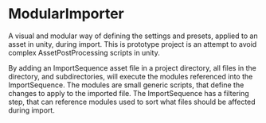 # ModularImporter

A visual and modular way of defining the settings and presets, applied to an asset in unity, during import. This is prototype project is an attempt to avoid complex AssetPostProcessing scripts in unity.

By adding an ImportSequence asset file in a project directory, all files in the directory, and subdirectories, will execute the modules referenced into the ImportSequence.
The modules are small generic scripts, that define the changes to apply to the imported file.
The ImportSequence has a filtering step, that can reference modules used to sort what files should be affected during import.
